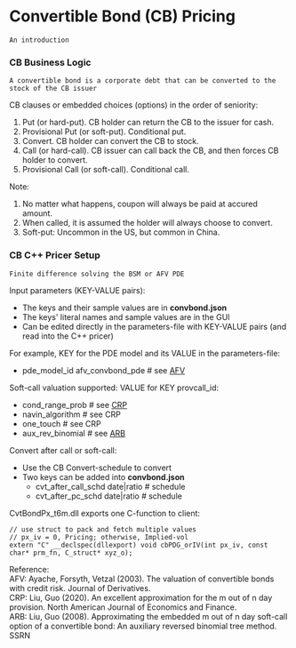 # Convertible Bond (CB) Pricing
	An introduction
	
### CB Business Logic
	A convertible bond is a corporate debt that can be converted to the stock of the CB issuer

CB clauses or embedded choices (options) in the order of seniority:
1. Put (or hard-put). CB holder can return the CB to the issuer for cash.
2. Provisional Put (or soft-put). Conditional put.
3. Convert. CB holder can convert the CB to stock.
4. Call (or hard-call). CB issuer can call back the CB, and then forces CB holder to convert.
5. Provisional Call (or soft-call). Conditional call.

Note:
1. No matter what happens, coupon will always be paid at accured amount.
2. When called, it is assumed the holder will always choose to convert.
3. Soft-put: Uncommon in the US, but common in China.

### CB C++ Pricer Setup
	Finite difference solving the BSM or AFV PDE

Input parameters (KEY-VALUE pairs):
- The keys and their sample values are in **convbond.json**
- The keys' literal names and sample values are in the GUI
- Can be edited directly in the parameters-file with KEY-VALUE pairs (and read into the C++ pricer)

For example, KEY for the PDE model and its VALUE in the parameters-file:
- pde_model_id	afv_convbond_pde	# see [AFV](#afv)

Soft-call valuation supported: VALUE for KEY provcall_id:
- cond_range_prob	# see [CRP](#crp)
- navin_algorithm	# see CRP
- one_touch			# see CRP
- aux_rev_binomial	# see [ARB](#arb)

Convert after call or soft-call:
- Use the CB Convert-schedule to convert
- Two keys can be added into **convbond.json**
  - cvt_after_call_schd		date|ratio   # schedule
  - cvt_after_pc_schd		date|ratio   # schedule


CvtBondPx_t6m.dll exports one C-function to client:
```
// use struct to pack and fetch multiple values
// px_iv = 0, Pricing; otherwise, Implied-vol
extern "C" __declspec(dllexport) void cbPDG_orIV(int px_iv, const char* prm_fn, C_struct* xyz_o);
```

Reference:\
<a name="afv"></a>
AFV: Ayache, Forsyth, Vetzal (2003). The valuation of convertible bonds with credit risk. Journal of Derivatives.\
<a name="crp"></a>
CRP: Liu, Guo (2020). An excellent approximation for the m out of n day provision. North American Journal of Economics and Finance.\
<a name="arb"></a>
ARB: Liu, Guo (2008). Approximating the embedded m out of n day soft-call option of a convertible bond: An auxiliary reversed binomial tree method. SSRN


